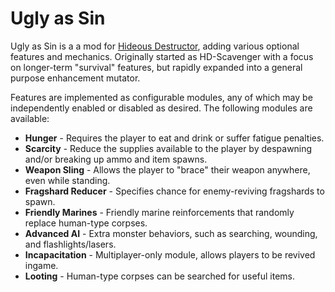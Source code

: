 # Ugly as Sin

Ugly as Sin is a a mod for [Hideous Destructor](https://github.com/MatthewTheGlutton/HideousDestructor), adding various optional features and mechanics. Originally started as HD-Scavenger with a focus on longer-term "survival" features, but rapidly expanded into a general purpose enhancement mutator.

Features are implemented as configurable modules, any of which may be independently enabled or disabled as desired. The following modules are available:

* **Hunger** - Requires the player to eat and drink or suffer fatigue penalties.
* **Scarcity** - Reduce the supplies available to the player by despawning and/or breaking up ammo and item spawns.
* **Weapon Sling** - Allows the player to "brace" their weapon anywhere, even while standing.
* **Fragshard Reducer** - Specifies chance for enemy-reviving fragshards to spawn.
* **Friendly Marines** - Friendly marine reinforcements that randomly replace human-type corpses.
* **Advanced AI** - Extra monster behaviors, such as searching, wounding, and flashlights/lasers.
* **Incapacitation** - Multiplayer-only module, allows players to be revived ingame.
* **Looting** - Human-type corpses can be searched for useful items.
